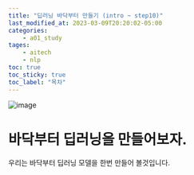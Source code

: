 ```yaml
---
title: "딥러닝 바닥부터 만들기 (intro ~ step10)"
last_modified_at: 2023-03-09T20:20:02-05:00
categories:
    - a01_study
tages:
    - aitech
    - nlp
toc: true
toc_sticky: true
toc_label: "목차"
---
```


![image](../../../image/바닥부터.png)


# 바닥부터 딥러닝을 만들어보자.

우리는 바닥부터 딥러닝 모델을 한번 만들어 볼것입니다.